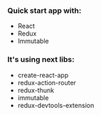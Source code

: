 ### Quick start app with:

- React
- Redux
- Immutable

### It's using next libs:
- create-react-app
- redux-action-router
- redux-thunk
- immutable
- redux-devtools-extension

